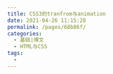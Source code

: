```yaml
---
title: CSS3的tranfrom与animation
date: 2021-04-26 11:15:28
permalink: /pages/68b86f/
categories:
  - 基础|博文
  - HTML与CSS
tags:
  - 
---
```

